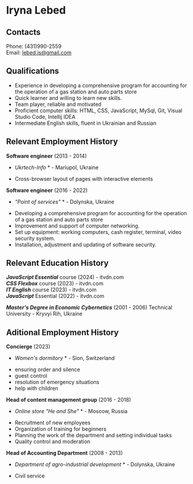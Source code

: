 #  Iryna Lebed

## Contacts
Phone: (431)990-2559 \
Email: lebed.js@gmail.com

## Qualifications
*	Experience in developing a comprehensive program for accounting for the operation of a gas station and auto parts store
*	Quick learner and willing to learn new skills.
*	Team player, reliable and motivated
*	Proficient computer skills: HTML, CSS, JavaScript, MySql, Git, Visual Studio Code, Intellij IDEA
*	Intermediate English skills, fluent in Ukrainian and Russian

## Relevant Employment History
**Software engineer**
(2013 - 2014)
* *Ukrtech-Info* * - Mariupol, Ukraine
-	Cross-browser layout of pages with interactive elements

**Software engineer**
(2016 - 2022)
* *"Point of services"* * - Dolynska, Ukraine
-	Developing a comprehensive program for accounting for the operation of a gas station and auto parts store
-	Improvement and support of computer networking.
-	Set up equipment: working computers, cash register, terminal, video security system.
-	Installation, adjustment and updating of software security.

## Relevant Education History
***JavaScript Essential*** course (2024) - itvdn.com \
***CSS Flexbox*** course (2023) - itvdn.com \
***IT English*** course (2023) - itvdn.com \
***JavaScript*** Essential (2022) - itvdn.com

***Master's Degree in Economic Cybernetics***
(2001 - 2006)
Technical University - Kryvyi Rih, Ukraine

## Aditional Employment History
**Concierge**
(2023)
* *Women's dormitory* * - Sion, Switzerland
-	ensuring order and silence
-	guest control
-	resolution of emergency situations
-	help with children

**Head of content management group**
(2016 - 2018)
* *Online store "He and She"* * - Moscow, Russia
-	Recruitment of new employees
-	Organization of training for beginners
-	Planning the work of the department and setting individual tasks
-	Quality control and moderation

**Head of Accounting Department**
(2008 - 2013)
* *Department of agro-industrial development* * - Dolynska, Ukraine
- Civil service



